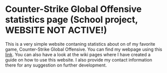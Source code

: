 # Counter-Strike Global Offensive statistics page (School project, WEBSITE NOT ACTIVE!)

This is a very simple website contaning statistics about on of my favorite game, Counter-Strike Global Offensive. You can find my webpage using this [link](https://kesti.azurewebsites.net). You can also have a look at the wiki pages where I have created a guide on how to use this website. I also provide my contact information there for any suggestion on further development.


